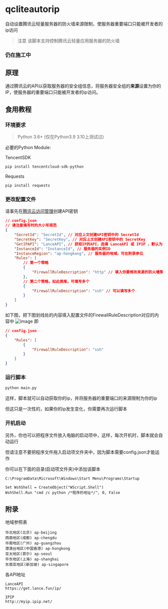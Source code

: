 # qcliteautorip
自动设置腾讯云轻量服务器的防火墙来源限制，使服务器重要端口只能被开发者的ip访问

> 注意 该脚本支持控制腾讯云轻量应用服务器的防火墙
### 仍在施工中

## 原理
通过腾讯云的API以获取服务器的安全组信息，将服务器安全组的**来源**设置为你的IP，使服务器的重要端口只能被开发者的ip访问。

## 食用教程
### 环境要求
> Python 3.6+ (仅在Python3.9 3.10上测试过)

必要的Python Module:

TencentSDK
```bash
pip install tencentcloud-sdk-python
```

Requests
```bash
pip install requests
```

### 更改配置文件

请事先在[腾讯云访问管理](https://console.cloud.tencent.com/cam/capi)创建API密钥

```json
// config.json
// 请注意填写时的大小写规范
{
    "SecretId": "SecretId", // 对应上文创建API密钥中的 SecretId
    "SecretKey": "SecretKey", // 对应上文创建API密钥中的 SecretKey
    "GetIPAPI": "LanceAPI", // 获取IP的API，选填 LanceAPI 或 IPIP ，默认为LanceAPI
    "InstanceId": "InstanceId", // 服务器的实例ID
    "InstanceRegion": "ap-hongkong", // 服务器的地域，可在附录参见
    "Rules": [
        // 第一个策略
        {
            "FirewallRuleDescription": "http" // 填入你要修改来源的防火墙策略的描述
        },
        // 第二个策略，如此类推，可填写多个
        {
            "FirewallRuleDescription": "ssh" // 可以填写多个
        }
    ]
}
```
如下图，把下图划线处的内容填入配置文件的FirewallRuleDescription对应的内容中
![image](https://user-images.githubusercontent.com/106385654/214570514-90e46714-c3a3-450f-ba37-36f8dcb9089a.png)
即
```json
// config.json
{
    "Rules": [
        {
            "FirewallRuleDescription": "ssh"
        }
    ]
}
```

### 运行脚本
```bash
python main.py
```
这样，脚本就可以自动获取你的ip，并将服务器的重要端口的来源限制为你的ip

但这只是一次性的，如果你的ip发生变化，你需要再次运行脚本

### 开机启动
另外，你也可以把程序文件放入电脑的启动项中，这样，每次开机时，脚本就会自动运行

但请注意不要把程序文件拖入启动项文件夹中，因为脚本需要config.json才能运作

你可以在下面的目录(启动项文件夹)中添加该脚本

`C:\ProgramData\Microsoft\Windows\Start Menu\Programs\Startup`


```vbs
Set WshShell = CreateObject("WScript.Shell")
WshShell.Run "cmd /c python /*程序的地址*/", 0, False
```


## 附录

地域参照表
```
华北地区(北京) ap-beijing
西南地区(成都) ap-chengdu
华南地区(广州) ap-guangzhou
港澳台地区(中国香港) ap-hongkong
亚太地区(首尔) ap-seoul
华东地区(上海) ap-shanghai
东南亚地区(新加坡) ap-singapore
```

各API地址
```
LanceAPI
https://get.lance.fun/ip/

IPIP
http://myip.ipip.net/
```